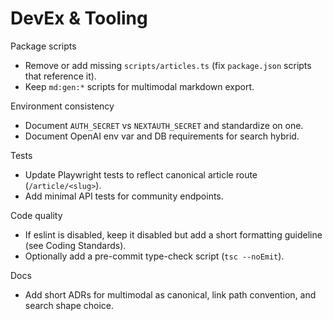 # DevEx & Tooling

Package scripts
- Remove or add missing `scripts/articles.ts` (fix `package.json` scripts that reference it).
- Keep `md:gen:*` scripts for multimodal markdown export.

Environment consistency
- Document `AUTH_SECRET` vs `NEXTAUTH_SECRET` and standardize on one.
- Document OpenAI env var and DB requirements for search hybrid.

Tests
- Update Playwright tests to reflect canonical article route (`/article/<slug>`).
- Add minimal API tests for community endpoints.

Code quality
- If eslint is disabled, keep it disabled but add a short formatting guideline (see Coding Standards).
- Optionally add a pre-commit type-check script (`tsc --noEmit`).

Docs
- Add short ADRs for multimodal as canonical, link path convention, and search shape choice.
